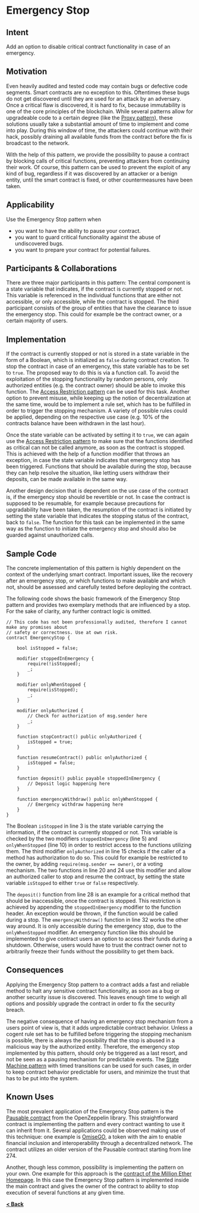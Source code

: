 # Emergency Stop

## Intent

Add an option to disable critical contract functionality in case of an emergency.

## Motivation

Even heavily audited and tested code may contain bugs or defective code segments. Smart contracts are no exception to this. Oftentimes these bugs do not get discovered until they are used for an attack by an adversary. Once a critical flaw is discovered, it is hard to fix, because immutability is one of the core principles of the blockchain. While several patterns allow for upgradeable code to a certain degree (like the [Proxy pattern](./proxy.md)), these solutions usually take a substantial amount of time to implement and come into play. During this window of time, the attackers could continue with their hack, possibly draining all available funds from the contract before the fix is broadcast to the network.

With the help of this pattern, we provide the possibility to pause a contract by blocking calls of critical functions, preventing attackers from continuing their work. Of course, this pattern can be used to prevent the exploit of any kind of bug, regardless if it was discovered by an attacker or a benign entity, until the smart contract is fixed, or other countermeasures have been taken.  

## Applicability

Use the Emergency Stop pattern when
* you want to have the ability to pause your contract.
* you want to guard critical functionality against the abuse of undiscovered bugs.
* you want to prepare your contract for potential failures.

## Participants & Collaborations

There are three major participants in this pattern: The central component is a state variable that indicates, if the contract is currently stopped or not. This variable is referenced in the individual functions that are either not accessible, or only accessible, while the contract is stopped. The third participant consists of the group of entities that have the clearance to issue the emergency stop. This could for example be the contract owner, or a certain majority of users. 

## Implementation

If the contract is currently stopped or not is stored in a state variable in the form of a Boolean, which is initialized as `false` during contract creation. To stop the contract in case of an emergency, this state variable has to be set to `true`. The proposed way to do this is via a function call. To avoid the exploitation of the stopping functionality by random persons, only authorized entities (e.g. the contract owner) should be able to invoke this function. The [Access Restriction pattern](./access_restriction.md) can be used for this task. Another option to prevent misuse, while keeping up the notion of decentralization at the same time, would be to implement a rule set, which has to be fulfilled in order to trigger the stopping mechanism. A variety of possible rules could be applied, depending on the respective use case (e.g. 10% of the contracts balance have been withdrawn in the last hour).

Once the state variable can be activated by setting it to `true`, we can again use the [Access Restriction pattern](./access_restriction.md) to make sure that the functions identified as critical can not be called anymore, as soon as the contract is stopped. This is achieved with the help of a function modifier that throws an exception, in case the state variable indicates that emergency stop has been triggered. Functions that should be available during the stop, because they can help resolve the situation, like letting users withdraw their deposits, can be made available in the same way. 

Another design decision that is dependent on the use case of the contract is, if the emergency stop should be revertible or not. In case the contract is supposed to be resumable, for example because precautions for upgradability have been taken, the resumption of the contract is initiated by setting the state variable that indicates the stopping status of the contract, back to `false`. The function for this task can be implemented in the same way as the function to initiate the emergency stop and should also be guarded against unauthorized calls.

## Sample Code

The concrete implementation of this pattern is highly dependent on the context of the underlying smart contract. Important issues, like the recovery after an emergency stop, or which functions to make available and which not, should be assessed and carefully tested before deploying the contract.

The following code shows the basic framework of the Emergency Stop pattern and provides two exemplary methods that are influenced by a stop. For the sake of clarity, any further contract logic is omitted.  

```Solidity
// This code has not been professionally audited, therefore I cannot make any promises about
// safety or correctness. Use at own risk.
contract EmergencyStop {

    bool isStopped = false;

    modifier stoppedInEmergency {
        require(!isStopped);
        _;
    }

    modifier onlyWhenStopped {
        require(isStopped);
        _;
    }

    modifier onlyAuthorized {
        // Check for authorization of msg.sender here
        _;
    }

    function stopContract() public onlyAuthorized {
        isStopped = true;
    }

    function resumeContract() public onlyAuthorized {
        isStopped = false;
    }

    function deposit() public payable stoppedInEmergency {
        // Deposit logic happening here
    }

    function emergencyWithdraw() public onlyWhenStopped {
        // Emergency withdraw happening here
    }
}
```

The Boolean `isStopped` in line 3 is the state variable carrying the information, if the contract is currently stopped or not. This variable is checked by the two modifiers `stoppedInEmergency` (line 5) and `onlyWhenStopped` (line 10) in order to restrict access to the functions utilizing them. The third modifier `onlyAuthorized` in line 15 checks if the caller of a method has authorization to do so. This could for example be restricted to the owner, by adding `require(msg.sender == owner)`, or a voting mechanism. The two functions in line 20 and 24 use this modifier and allow an authorized caller to stop and resume the contract, by setting the state variable `isStopped` to either `true` or `false` respectively.

The `deposit()` function from line 28 is an example for a critical method that should be inaccessible, once the contract is stopped. This restriction is achieved by appending the `stoppedInEmergency` modifier to the function header. An exception would be thrown, if the function would be called during a stop. The `emergencyWithdraw()` function in line 32 works the other way around. It is only accessible during the emergency stop, due to the `onlyWhenStopped` modifier. An emergency function like this should be implemented to give contract users an option to access their funds during a shutdown. Otherwise, users would have to trust the contract owner not to arbitrarily freeze their funds without the possibility to get them back.

## Consequences
Applying the Emergency Stop pattern to a contract adds a fast and reliable method to halt any sensitive contract functionality, as soon as a bug or another security issue is discovered. This leaves enough time to weigh all options and possibly upgrade the contract in order to fix the security breach.

The negative consequence of having an emergency stop mechanism from a users point of view is, that it adds unpredictable contract behavior. Unless a cogent rule set has to be fulfilled before triggering the stopping mechanism is possible, there is always the possibility that the stop is abused in a malicious way by the authorized entity. Therefore, the emergency stop implemented by this pattern, should only be triggered as a last resort, and not be seen as a pausing mechanism for predictable events. The [State Machine pattern](./state_machine.md) with timed transitions can be used for such cases, in order to keep contract behavior predictable for users, and minimize the trust that has to be put into the system.    
 
## Known Uses

The most prevalent application of the Emergency Stop pattern is the [Pausable contract](https://github.com/OpenZeppelin/zeppelin-solidity/blob/master/contracts/lifecycle/Pausable.sol) from the OpenZeppelin library. This straightforward contract is implementing the pattern and every contract wanting to use it can inherit from it. Several applications could be observed making use of this technique: one example is [OmiseGO](https://etherscan.io/address/0xd26114cd6EE289AccF82350c8d8487fedB8A0C07\#code), a token with the aim to enable financial inclusion and interoperability through a decentralized network. The contract utilizes an older version of the Pausable contract starting from line 274.

Another, though less common, possibility is implementing the pattern on your own. One example for this approach is the [contract of the Million Ether Homepage](https://etherscan.io/address/0x15dbdB25f870f21eaf9105e68e249E0426DaE916\#code). In this case the Emergency Stop pattern is implemented inside the main contract and gives the owner of the contract to ability to stop execution of several functions at any given time.        
     
[**< Back**](https://fravoll.github.io/solidity-patterns/)
